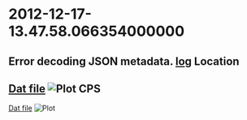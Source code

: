 2012-12-17-13.47.58.066354000000
==========
Error decoding JSON metadata.
[log](log)
Location
---------
[Dat file](Location.dat)
![Plot](Location.png)
CPS
---------
[Dat file](CPS.dat)
![Plot](CPS.png)
